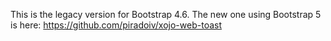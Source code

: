 This is the legacy version for Bootstrap 4.6. The new one using Bootstrap 5 is here:
https://github.com/piradoiv/xojo-web-toast
